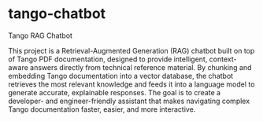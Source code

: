 # tango-chatbot
Tango RAG Chatbot

This project is a Retrieval-Augmented Generation (RAG) chatbot built on top of Tango PDF documentation, designed to provide intelligent, context-aware answers directly from technical reference material. By chunking and embedding Tango documentation into a vector database, the chatbot retrieves the most relevant knowledge and feeds it into a language model to generate accurate, explainable responses. The goal is to create a developer- and engineer-friendly assistant that makes navigating complex Tango documentation faster, easier, and more interactive.
